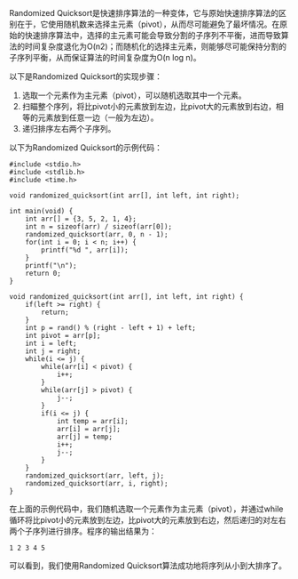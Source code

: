 

Randomized Quicksort是快速排序算法的一种变体，它与原始快速排序算法的区别在于，它使用随机数来选择主元素（pivot），从而尽可能避免了最坏情况。在原始的快速排序算法中，选择的主元素可能会导致分割的子序列不平衡，进而导致算法的时间复杂度退化为O(n2)；而随机化的选择主元素，则能够尽可能保持分割的子序列平衡，从而保证算法的时间复杂度为O(n log n)。

以下是Randomized Quicksort的实现步骤：

1. 选取一个元素作为主元素（pivot），可以随机选取其中一个元素。
2. 扫瞄整个序列，将比pivot小的元素放到左边，比pivot大的元素放到右边，相等的元素放到任意一边（一般为左边）。
3. 递归排序左右两个子序列。

以下为Randomized Quicksort的示例代码：

```
#include <stdio.h>
#include <stdlib.h>
#include <time.h>

void randomized_quicksort(int arr[], int left, int right);

int main(void) {
    int arr[] = {3, 5, 2, 1, 4};
    int n = sizeof(arr) / sizeof(arr[0]);
    randomized_quicksort(arr, 0, n - 1);
    for(int i = 0; i < n; i++) {
        printf("%d ", arr[i]);
    }
    printf("\n");
    return 0;
}

void randomized_quicksort(int arr[], int left, int right) {
    if(left >= right) {
        return;
    }
    int p = rand() % (right - left + 1) + left;
    int pivot = arr[p];
    int i = left;
    int j = right;
    while(i <= j) {
        while(arr[i] < pivot) {
            i++;
        }
        while(arr[j] > pivot) {
            j--;
        }
        if(i <= j) {
            int temp = arr[i];
            arr[i] = arr[j];
            arr[j] = temp;
            i++;
            j--;
        }
    }
    randomized_quicksort(arr, left, j);
    randomized_quicksort(arr, i, right);
}
```

在上面的示例代码中，我们随机选取一个元素作为主元素（pivot），并通过while循环将比pivot小的元素放到左边，比pivot大的元素放到右边，然后递归的对左右两个子序列进行排序。程序的输出结果为：

```
1 2 3 4 5
```

可以看到，我们使用Randomized Quicksort算法成功地将序列从小到大排序了。